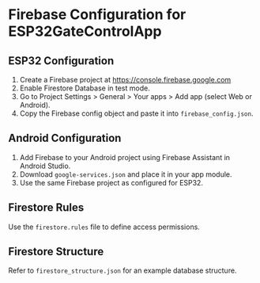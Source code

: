 # Firebase Configuration for ESP32GateControlApp

## ESP32 Configuration
1. Create a Firebase project at https://console.firebase.google.com
2. Enable Firestore Database in test mode.
3. Go to Project Settings > General > Your apps > Add app (select Web or Android).
4. Copy the Firebase config object and paste it into `firebase_config.json`.

## Android Configuration
1. Add Firebase to your Android project using Firebase Assistant in Android Studio.
2. Download `google-services.json` and place it in your app module.
3. Use the same Firebase project as configured for ESP32.

## Firestore Rules
Use the `firestore.rules` file to define access permissions.

## Firestore Structure
Refer to `firestore_structure.json` for an example database structure.
